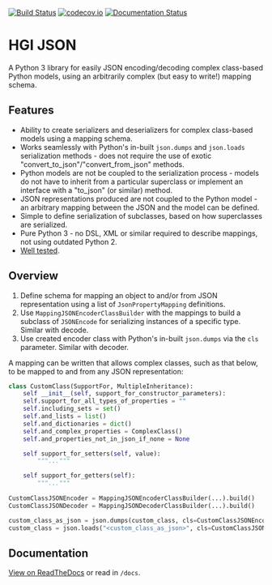 [![Build Status](https://travis-ci.org/wtsi-hgi/python-json.svg)](https://travis-ci.org/wtsi-hgi/python-json)
[![codecov.io](https://codecov.io/gh/wtsi-hgi/python-json/graph/badge.svg)](https://codecov.io/gh/wtsi-hgi/python-json/)
[![Documentation Status](https://readthedocs.org/projects/hgi-json/badge/?version=latest)](http://hgi-json.readthedocs.io/en/latest/?badge=latest)
       

# HGI JSON
A Python 3 library for easily JSON encoding/decoding complex class-based Python models, using an arbitrarily complex 
(but easy to write!) mapping schema.


## Features
* Ability to create serializers and deserializers for complex class-based models using a mapping schema.
* Works seamlessly with Python's in-built `json.dumps` and `json.loads` serialization methods - does not require the use
of exotic "convert_to_json"/"convert_from_json" methods.
* Python models are not be coupled to the serialization process - models do not have to inherit from a particular
superclass or implement an interface with a "to_json" (or similar) method.
* JSON representations produced are not coupled to the Python model - an arbitrary mapping between the JSON and the
model can be defined.
* Simple to define serialization of subclasses, based on how superclasses are serialized.
* Pure Python 3 - no DSL, XML or similar required to describe mappings, not using outdated Python 2.
* [Well tested](https://codecov.io/gh/wtsi-hgi/python-json/).


## Overview
1. Define schema for mapping an object to and/or from JSON representation using a list of `JsonPropertyMapping`
definitions.
2. Use `MappingJSONEncoderClassBuilder` with the mappings to build a subclass of `JSONEncode` for serializing instances 
of a specific type. Similar with decode.
3. Use created encoder class with Python's in-built `json.dumps` via the `cls` parameter. Similar with decoder.


A mapping can be written that allows complex classes, such as that below, to be mapped to and from any JSON
representation:
```python
class CustomClass(SupportFor, MultipleInheritance):
    self __init__(self, support_for_constructor_parameters):
    self.support_for_all_types_of_properties = ""
    self.including_sets = set()
    self.and_lists = list()
    self.and_dictionaries = dict()
    self.and_complex_properties = ComplexClass()
    self.and_properties_not_in_json_if_none = None

    self support_for_setters(self, value):
        """..."""

    self support_for_getters(self):
        """..."""
        
CustomClassJSONEncoder = MappingJSONEncoderClassBuilder(...).build()    # type: JSONEncoder
CustomClassJSONDecoder = MappingJSONDecoderClassBuilder(...).build()    # type: JSONDecoder

custom_class_as_json = json.dumps(custom_class, cls=CustomClassJSONEncoder)     # type: str
custom_class = json.loads("<custom_class_as_json>", cls=CustomClassJSONDecoder)     # type: CustomClass
```

## Documentation
[View on ReadTheDocs](http://hgi-json.readthedocs.io/en/readthedocs/) or read in `/docs`.
